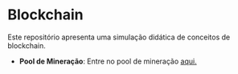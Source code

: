 # Blockchain

Este repositório apresenta uma simulação didática de conceitos de blockchain.


- **Pool de Mineração**: Entre no pool de mineração [aqui.](pool.md)
